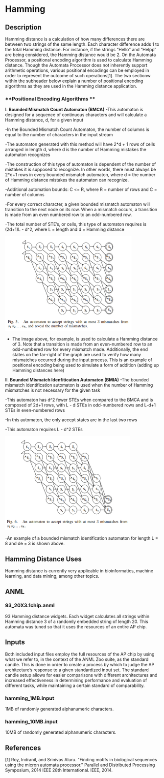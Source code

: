 # **Hamming**

## **Description**
Hamming distance is a calculation of how many differences there are between two strings of the same length. Each character difference adds 1 to the total Hamming distance. For instance, if the strings “Hello” and “Helpp” are being considered, the Hamming distance would be 2. On the Automata Processor, a positional encoding algorithm is used to calculate Hamming distance. Though the Automata Processor does not inherently support arithmetic operations, various positional encodings can be employed in order to represent the outcome of such operations[1]. The two sectionw within the subheader below explain a number of positional encoding algorithms as they are used in the Hamming distance application. 


### **Positional Encoding Algorithms **
I. **Bounded Mismatch Count Automaton (BMCA)**
-This automaton is designed for a sequence of continuous characters and will calculate a Hamming distance, d, for a given input

-In the Bounded Mismatch Count Automaton, the number of columns is equal to the number of characters in the input stream

-The automaton generated with this method will have 2*d + 1 rows of cells arranged in length d, where d is the number of Hamming mistakes the automaton recognizes

-The construction of this type of automaton is dependent of the number of mistakes it is supposed to recognize. In other words, there must always be 2*d+1 rows in every bounded mismatch automaton, where d = the number of Hamming distance mistakes the automaton can recognize.

-Additional automation bounds:  C <= R, where R = number of rows and C = number of columns

-For every correct character, a given bounded mismatch automaton will transition to the next node on its row. When a mismatch occurs, a transition is made from an even numbered row to an odd-numbered row. 

-The total number of STE’s, or cells, this type of automaton requires is (2d+1)L - d^2, where L = length and d = Hamming distance 


![](images/hamming1.png?raw=true)

- The image above, for example, is used to calculate a Hamming distance of 3. Note that a transition is made from an even-numbered row to an odd-numbered row for every mismatch made. Additionally, the end states on the far-right of the graph are used to verify how many mismatches occurred during the input process. This is an example of positional encoding being used to simulate a form of addition (adding up Hamming distances here)

II. **Bounded Mismatch Idenfitication Automaton (BMIA)**
-The bounded mismatch identification automaton is used when the number of Hamming mismatches is not necessary for the given task

-This automaton has d^2 fewer STEs when compared to the BMCA and is composed of 2d+1 rows, with L - d STEs in odd-numbered rows and L-d+1 STEs in even-numbered rows

-In this automaton, the only accept states are in the last two rows 

-This automaton requires L - d^2 STEs

![](images/hamming2.png?raw=true)

-An example of a bounded mismatch identification automaton for length L = 8 and de = 3 is shown above.


## **Hamming Distance Uses**
Hamming distance is currently very applicable in bioinformatics, machine learning, and data mining, among other topics.

## ANML
### 93_20X3.1chip.anml
93 Hamming distance widgets. Each widget calculates all strings within Hamming distance 3 of a randomly embedded string of length 20. This automata was tuned so that it uses the resources of an entire AP chip.

## Inputs
Both included input files employ the full resources of the AP chip by using what we refer to, in the context of the ANML Zoo suite, as the standard candle. This is done in order to create a process by which to judge the AP architecture’s response to a given standardized input set. The standard candle setup allows for easier comparisons with different architectures and increased effectiveness in determining performance and evaluation of different tasks, while maintaining a certain standard of comparability.

### hamming_1MB.input
1MB of randomly generated alphanumeric characters.

### hamming_10MB.input
10MB of randomly generated alphanumeric characters.

## References
[1] Roy, Indranil, and Srinivas Aluru. "Finding motifs in biological sequences using the micron automata processor." Parallel and Distributed Processing Symposium, 2014 IEEE 28th International. IEEE, 2014.


